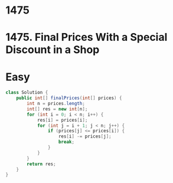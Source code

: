 # 1475
# 1475. Final Prices With a Special Discount in a Shop
# Easy

```java
class Solution {
    public int[] finalPrices(int[] prices) {
        int n = prices.length;
        int[] res = new int[n];
        for (int i = 0; i < n; i++) {
            res[i] = prices[i];
            for (int j = i + 1; j < n; j++) {
                if (prices[j] <= prices[i]) {
                    res[i] -= prices[j];
                    break;
                }
            }
        }
        return res;
    }
}
```
